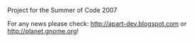 Project for the Summer of Code 2007


For any news please check:
http://apart-dev.blogspot.com
or http://planet.gnome.org!